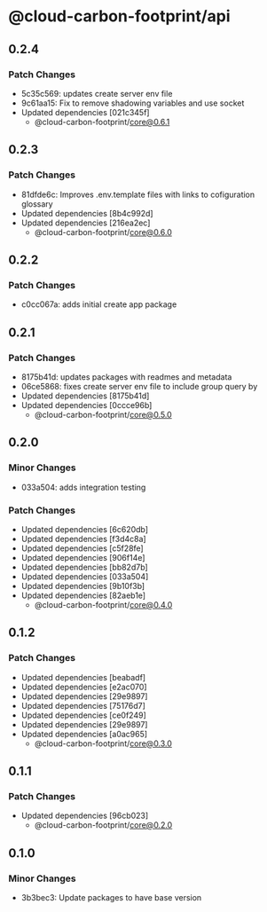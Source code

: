 # @cloud-carbon-footprint/api

## 0.2.4

### Patch Changes

- 5c35c569: updates create server env file
- 9c61aa15: Fix to remove shadowing variables and use socket
- Updated dependencies [021c345f]
  - @cloud-carbon-footprint/core@0.6.1

## 0.2.3

### Patch Changes

- 81dfde6c: Improves .env.template files with links to cofiguration glossary
- Updated dependencies [8b4c992d]
- Updated dependencies [216ea2ec]
  - @cloud-carbon-footprint/core@0.6.0

## 0.2.2

### Patch Changes

- c0cc067a: adds initial create app package

## 0.2.1

### Patch Changes

- 8175b41d: updates packages with readmes and metadata
- 06ce5868: fixes create server env file to include group query by
- Updated dependencies [8175b41d]
- Updated dependencies [0ccce96b]
  - @cloud-carbon-footprint/core@0.5.0

## 0.2.0

### Minor Changes

- 033a504: adds integration testing

### Patch Changes

- Updated dependencies [6c620db]
- Updated dependencies [f3d4c8a]
- Updated dependencies [c5f28fe]
- Updated dependencies [906f14e]
- Updated dependencies [bb82d7b]
- Updated dependencies [033a504]
- Updated dependencies [9b10f3b]
- Updated dependencies [82aeb1e]
  - @cloud-carbon-footprint/core@0.4.0

## 0.1.2

### Patch Changes

- Updated dependencies [beabadf]
- Updated dependencies [e2ac070]
- Updated dependencies [29e9897]
- Updated dependencies [75176d7]
- Updated dependencies [ce0f249]
- Updated dependencies [29e9897]
- Updated dependencies [a0ac965]
  - @cloud-carbon-footprint/core@0.3.0

## 0.1.1

### Patch Changes

- Updated dependencies [96cb023]
  - @cloud-carbon-footprint/core@0.2.0

## 0.1.0

### Minor Changes

- 3b3bec3: Update packages to have base version
